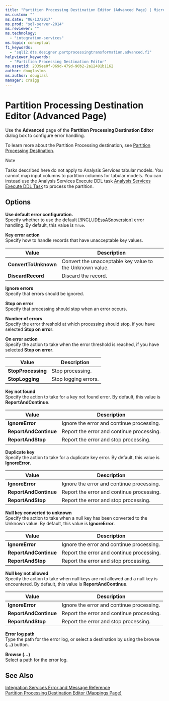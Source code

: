 ```yaml
---
title: "Partition Processing Destination Editor (Advanced Page) | Microsoft Docs"
ms.custom: ""
ms.date: "06/13/2017"
ms.prod: "sql-server-2014"
ms.reviewer: ""
ms.technology: 
  - "integration-services"
ms.topic: conceptual
f1_keywords: 
  - "sql12.dts.designer.partprocessingtransformation.advanced.f1"
helpviewer_keywords: 
  - "Partition Processing Destination Editor"
ms.assetid: 2039ee0f-069d-479d-90b2-2a12481b1162
author: douglaslms
ms.author: douglasl
manager: craigg
---
```

# Partition Processing Destination Editor (Advanced Page)
  Use the **Advanced** page of the **Partition Processing Destination Editor** dialog box to configure error handling.  
  
 To learn more about the Partition Processing destination, see [Partition Processing Destination](data-flow/partition-processing-destination.md).  
  
> [!NOTE]  
>  Tasks described here do not apply to Analysis Services tabular models.  You cannot map input columns to partition columns for tabular models. You can instead use the Analysis Services Execute DDL task [Analysis Services Execute DDL Task](control-flow/analysis-services-execute-ddl-task.md) to process the partition.  
  
## Options  
 **Use default error configuration.**  
 Specify whether to use the default [!INCLUDE[ssASnoversion](../includes/ssasnoversion-md.md)] error handling. By default, this value is `True`.  
  
 **Key error action**  
 Specify how to handle records that have unacceptable key values.  
  
|Value|Description|  
|-----------|-----------------|  
|**ConvertToUnknown**|Convert the unacceptable key value to the Unknown value.|  
|**DiscardRecord**|Discard the record.|  
  
 **Ignore errors**  
 Specify that errors should be ignored.  
  
 **Stop on error**  
 Specify that processing should stop when an error occurs.  
  
 **Number of errors**  
 Specify the error threshold at which processing should stop, if you have selected **Stop on error**.  
  
 **On error action**  
 Specify the action to take when the error threshold is reached, if you have selected **Stop on error**.  
  
|Value|Description|  
|-----------|-----------------|  
|**StopProcessing**|Stop processing.|  
|**StopLogging**|Stop logging errors.|  
  
 **Key not found**  
 Specify the action to take for a key not found error. By default, this value is **ReportAndContinue**.  
  
|Value|Description|  
|-----------|-----------------|  
|**IgnoreError**|Ignore the error and continue processing.|  
|**ReportAndContinue**|Report the error and continue processing.|  
|**ReportAndStop**|Report the error and stop processing.|  
  
 **Duplicate key**  
 Specify the action to take for a duplicate key error. By default, this value is **IgnoreError**.  
  
|Value|Description|  
|-----------|-----------------|  
|**IgnoreError**|Ignore the error and continue processing.|  
|**ReportAndContinue**|Report the error and continue processing.|  
|**ReportAndStop**|Report the error and stop processing.|  
  
 **Null key converted to unknown**  
 Specify the action to take when a null key has been converted to the Unknown value. By default, this value is **IgnoreError**.  
  
|Value|Description|  
|-----------|-----------------|  
|**IgnoreError**|Ignore the error and continue processing.|  
|**ReportAndContinue**|Report the error and continue processing.|  
|**ReportAndStop**|Report the error and stop processing.|  
  
 **Null key not allowed**  
 Specify the action to take when null keys are not allowed and a null key is encountered. By default, this value is **ReportAndContinue**.  
  
|Value|Description|  
|-----------|-----------------|  
|**IgnoreError**|Ignore the error and continue processing.|  
|**ReportAndContinue**|Report the error and continue processing.|  
|**ReportAndStop**|Report the error and stop processing.|  
  
 **Error log path**  
 Type the path for the error log, or select a destination by using the browse **(...)** button.  
  
 **Browse (...)**  
 Select a path for the error log.  
  
## See Also  
 [Integration Services Error and Message Reference](../../2014/integration-services/integration-services-error-and-message-reference.md)   
 [Partition Processing Destination Editor &#40;Mappings Page&#41;](../../2014/integration-services/partition-processing-destination-editor-mappings-page.md)  
  
  
